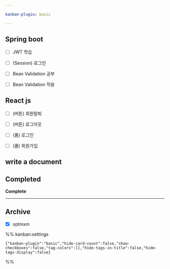 ```yaml
---

kanban-plugin: basic

---
```


## Spring boot

- [ ] JWT 학습
- [ ] (Session) 로그인
- [ ] Bean Validation 공부
- [ ] Bean Validation 적용


## React js

- [ ] (버튼) 회원탈퇴
- [ ] (버튼) 로그아웃
- [ ] (폼) 로그인
- [ ] (폼) 회원가입


## write a document



## Completed

**Complete**


***

## Archive

- [x] xptmxm

%% kanban:settings
```
{"kanban-plugin":"basic","hide-card-count":false,"show-checkboxes":false,"tag-colors":[],"hide-tags-in-title":false,"hide-tags-display":false}
```
%%
